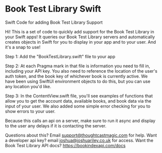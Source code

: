 # Book Test Library Swift
 Swift Code for adding Book Test Library Support

Hi! This is a set of code to quickly add support for the Book Test Library in your Swift apps! 
It queries our Book Test Library servers and automatically creates objects in Swift for you to display in your app and to your user. And it's a snap to use!

Step 1: Add the "BookTestLibrary.swift" file to your app

Step 2: At each Pragma mark in that file is information you need to fill in, including your API key. You also need to reference the location of the user's auth token, and the book key of whichever book is currently active. We have been using SwiftUI environment objects to do this, but you can use any location you'd like.

Step 3: In the ContentView.swift file, you'll see examples of functions that allow you to get the account data, available books, and book data via the input of your user. We also added some simple error checking for you to show errors to your user.

Because this calls an api on a server, make sure to run it async and display to the user any delays if it is contacting the server.

Questions about this? Email support@thoughtcastmagic.com for help. 
Want a developer api key? email joshua@joshuariley.co.uk for access.
Want the Book Test Library API docs? https://bookindexapi.com/docs
